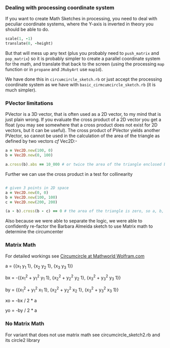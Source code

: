 ### Dealing with processing coordinate system ###

If you want to create Math Sketches in processing, you need to deal with peculiar coordinate systems, where the Y-axis is inverted in theory you should be able to do.

```ruby
scale(1, -1)
translate(0, -height)
```
But that will mess up any text (plus you probably need to `push_matrix` and `pop_matrix`) so it is probably simpler to create a parallel coordinate system for the math, and translate that back to the screen (using the processing `map` function or in `propane` and `JRubyArt` use `map1d`).

We have done this in `circumcircle_sketch.rb` or just accept the processing coordinate system as we have with `basic_cirmcumcircle_sketch.rb` (it is much simpler).

### PVector limitations ###

PVector is a 3D vector, that is often used as a 2D vector, to my mind that is just plain wrong. If you evaluate the cross product of a 2D vector you get a float (you may see somewhere that a cross product does not exist for 2D vectors, but it can be useful).  The cross product of PVector yields another PVector, so cannot be used in the calculation of the area of the triangle as defined by two vectors _cf_ Vec2D:-

```ruby
a = Vec2D.new(100, 0)
b = Vec2D.new(0, 100)

a.cross(b).abs == 10_000 # or twice the area of the triangle enclosed by a, b

```
Further we can use the cross product in a test for collinearity

```ruby

# given 3 points in 2D space
a = Vec2D.new(0, 0)
b = Vec2D.new(100, 100)
c = Vec2D.new(200, 200)

(a - b).cross(b - c) == 0 # the area of the triangle is zero, so a, b, c are collinear

```

Also because we were able to separate the logic, we were able to confidently re-factor the Barbara Almeida sketch to use Matrix math to determine the circumcenter

### Matrix Math ###

For detailed workings see [Circumcircle at Mathworld Wolfram.com][circumcircle]


a = {{x<sub>1</sub> y<sub>1</sub> 1}, {x<sub>2</sub> y<sub>2</sub> 1}, {x<sub>3</sub> y<sub>3</sub> 1}}

bx = -{{x<sub>1</sub><sup>2</sup> + y<sub>1</sub><sup>2</sup> y<sub>1</sub> 1}, {x<sub>2</sub><sup>2</sup> + y<sub>2</sub><sup>2</sup> y<sub>2</sub> 1}, {x<sub>3</sub><sup>2</sup> + y<sub>3</sub><sup>2</sup> y<sub>3</sub> 1}}

by = {{x<sub>1</sub><sup>2</sup> + y<sub>1</sub><sup>2</sup> x<sub>1</sub> 1}, {x<sub>2</sub><sup>2</sup> + y<sub>2</sub><sup>2</sup> x<sub>2</sub> 1}, {x<sub>3</sub><sup>2</sup> + y<sub>3</sub><sup>2</sup> x<sub>3</sub> 1}}

xo = -bx / 2 * a

yo = -by / 2 * a


[circumcircle]:http://mathworld.wolfram.com/Circumcircle.html


### No Matrix Math ###

For variant that does not use matrix math see circumcircle_sketch2.rb and its circle2 library
